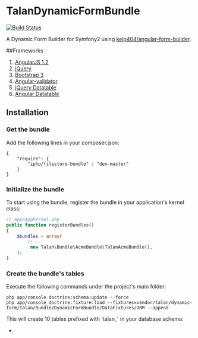 TalanDynamicFormBundle
======================
[![Build Status](https://travis-ci.org/NightFox7/DynamicFormBundle.svg?branch=master)](https://travis-ci.org/NightFox7/DynamicFormBundle)

A Dynamic Form Builder for Symfony2 using [kelp404/angular-form-builder](https://github.com/kelp404/angular-form-builder).

##Frameworks
1. [AngularJS 1.2](http://angularjs.org/) 
2. [jQuery](http://jquery.com/) 
3. [Bootstrap 3](http://getbootstrap.com/)
4. [Angular-validator](https://github.com/kelp404/angular-validator)
5. [jQuery Datatable](https://www.datatables.net)
6. [Angular Datatable](http://l-lin.github.io/angular-datatables)

## Installation

### Get the bundle
 

Add the following lines in your composer.json:

    {
        "require": {
            "iphp/filestore-bundle" : "dev-master" 
        }
    }


### Initialize the bundle

To start using the bundle, register the bundle in your application's kernel class:

``` php
// app/AppKernel.php
public function registerBundles()
{
    $bundles = array(
        // ...
         new Talan\Bundle\AcmeBundle\TalanAcmeBundle(),
    );
)
```
### Create the bundle's tables
Execute the following commands under the project's main folder:
```
php app/console doctrine:schema:update --force
php app/console doctrine:fixture:load --fixtures=vendor/talan/dynamic-form/Talan/Bundle/DynamicFormBundle/DataFixtures/ORM --append
```
This will create 10 tables prefixed with 'talan_' in your database schema:

-
